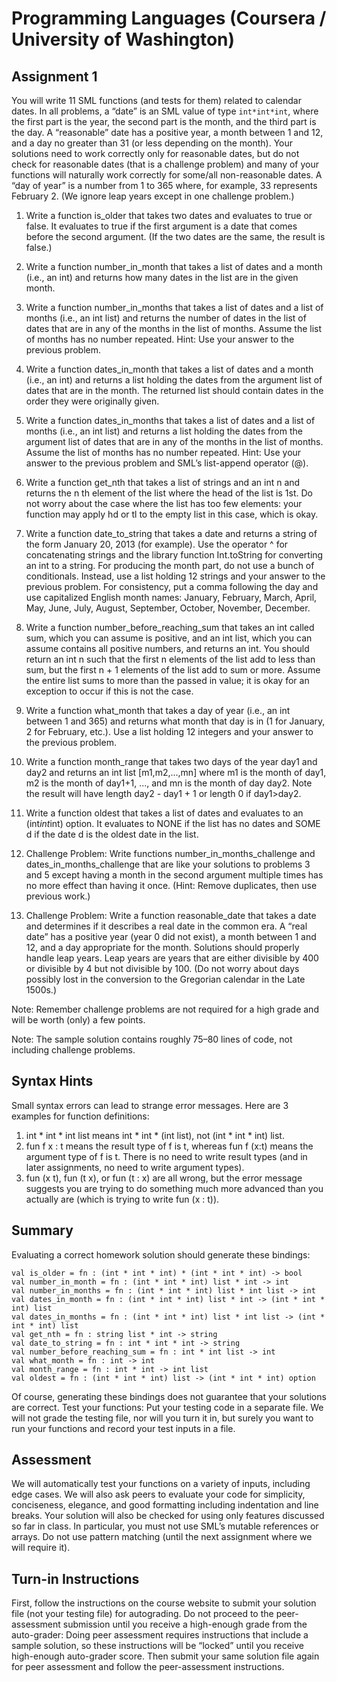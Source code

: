 # Programming Languages (Coursera / University of Washington)

## Assignment 1
You will write 11 SML functions (and tests for them) related to calendar dates. In all problems, a “date” is an SML value of type `int*int*int`, where the first part is the year, the second part is the month, and the third part is the day. A “reasonable” date has a positive year, a month between 1 and 12, and a day no greater than 31 (or less depending on the month). Your solutions need to work correctly only for reasonable dates, but do not check for reasonable dates (that is a challenge problem) and many of your functions will naturally work correctly for some/all non-reasonable dates. A “day of year” is a number from 1 to 365 where, for example, 33 represents February 2. (We ignore leap years except in one challenge problem.)

1. Write a function is_older that takes two dates and evaluates to true or false. It evaluates to true if the first argument is a date that comes before the second argument. (If the two dates are the same, the result is false.)

2. Write a function number_in_month that takes a list of dates and a month (i.e., an int) and returns
how many dates in the list are in the given month.

3. Write a function number_in_months that takes a list of dates and a list of months (i.e., an int list) and returns the number of dates in the list of dates that are in any of the months in the list of months. Assume the list of months has no number repeated. Hint: Use your answer to the previous problem.

4. Write a function dates_in_month that takes a list of dates and a month (i.e., an int) and returns a list holding the dates from the argument list of dates that are in the month. The returned list should
contain dates in the order they were originally given.

5. Write a function dates_in_months that takes a list of dates and a list of months (i.e., an int list) and returns a list holding the dates from the argument list of dates that are in any of the months in the list of months. Assume the list of months has no number repeated. Hint: Use your answer to the previous problem and SML’s list-append operator (@).

6. Write a function get_nth that takes a list of strings and an int n and returns the n th element of the list where the head of the list is 1st. Do not worry about the case where the list has too few elements: your function may apply hd or tl to the empty list in this case, which is okay.

7. Write a function date_to_string that takes a date and returns a string of the form January 20, 2013 (for example). Use the operator ^ for concatenating strings and the library function Int.toString for converting an int to a string. For producing the month part, do not use a bunch of conditionals. Instead, use a list holding 12 strings and your answer to the previous problem. For consistency, put a comma following the day and use capitalized English month names: January, February, March, April, May, June, July, August, September, October, November, December.

8. Write a function number_before_reaching_sum that takes an int called sum, which you can assume is positive, and an int list, which you can assume contains all positive numbers, and returns an int. You should return an int n such that the first n elements of the list add to less than sum, but the first n + 1 elements of the list add to sum or more. Assume the entire list sums to more than the passed in value; it is okay for an exception to occur if this is not the case.

9. Write a function what_month that takes a day of year (i.e., an int between 1 and 365) and returns what month that day is in (1 for January, 2 for February, etc.). Use a list holding 12 integers and your answer to the previous problem.

10. Write a function month_range that takes two days of the year day1 and day2 and returns an int list [m1,m2,...,mn] where m1 is the month of day1, m2 is the month of day1+1, ..., and mn is the month of day day2. Note the result will have length day2 - day1 + 1 or length 0 if day1>day2.

11. Write a function oldest that takes a list of dates and evaluates to an (int*int*int) option. It evaluates to NONE if the list has no dates and SOME d if the date d is the oldest date in the list.

12. Challenge Problem: Write functions number_in_months_challenge and dates_in_months_challenge that are like your solutions to problems 3 and 5 except having a month in the second argument multiple times has no more effect than having it once. (Hint: Remove duplicates, then use previous work.)

13. Challenge Problem: Write a function reasonable_date that takes a date and determines if it describes a real date in the common era. A “real date” has a positive year (year 0 did not exist), a month between 1 and 12, and a day appropriate for the month. Solutions should properly handle leap years. Leap years are years that are either divisible by 400 or divisible by 4 but not divisible by 100. (Do not worry about days possibly lost in the conversion to the Gregorian calendar in the Late 1500s.)

Note: Remember challenge problems are not required for a high grade and will be worth (only) a few points.

Note: The sample solution contains roughly 75–80 lines of code, not including challenge problems.



## Syntax Hints
Small syntax errors can lead to strange error messages. Here are 3 examples for function definitions:

1. int * int * int list means int * int * (int list), not (int * int * int) list.
2. fun f x : t means the result type of f is t, whereas fun f (x:t) means the argument type of f is t.
There is no need to write result types (and in later assignments, no need to write argument types).
3. fun (x t), fun (t x), or fun (t : x) are all wrong, but the error message suggests you are trying to do something much more advanced than you actually are (which is trying to write fun (x : t)).



## Summary
Evaluating a correct homework solution should generate these bindings:

```
val is_older = fn : (int * int * int) * (int * int * int) -> bool
val number_in_month = fn : (int * int * int) list * int -> int
val number_in_months = fn : (int * int * int) list * int list -> int
val dates_in_month = fn : (int * int * int) list * int -> (int * int * int) list
val dates_in_months = fn : (int * int * int) list * int list -> (int * int * int) list
val get_nth = fn : string list * int -> string
val date_to_string = fn : int * int * int -> string
val number_before_reaching_sum = fn : int * int list -> int
val what_month = fn : int -> int
val month_range = fn : int * int -> int list
val oldest = fn : (int * int * int) list -> (int * int * int) option
```

Of course, generating these bindings does not guarantee that your solutions are correct. Test your functions: Put your testing code in a separate file. We will not grade the testing file, nor will you turn it in, but surely you want to run your functions and record your test inputs in a file.



## Assessment
We will automatically test your functions on a variety of inputs, including edge cases. We will also ask peers to evaluate your code for simplicity, conciseness, elegance, and good formatting including indentation and line breaks. Your solution will also be checked for using only features discussed so far in class. In particular, you must not use SML’s mutable references or arrays. Do not use pattern matching (until the next assignment where we will require it).



## Turn-in Instructions
First, follow the instructions on the course website to submit your solution file (not your testing file) for autograding. Do not proceed to the peer-assessment submission until you receive a high-enough grade from the auto-grader: Doing peer assessment requires instructions that include a sample solution, so these instructions will be “locked” until you receive high-enough auto-grader score. Then submit your same solution file again for peer assessment and follow the peer-assessment instructions.
